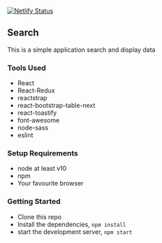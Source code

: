 [![Netlify Status](https://api.netlify.com/api/v1/badges/f88c93b7-af67-49a1-927f-45eef90729fb/deploy-status)](https://app.netlify.com/sites/emmanuelbeja-search/deploys)

## Search
This is a simple application search and display data

### Tools Used
- React
- React-Redux
- reactstrap
- react-bootstrap-table-next
- react-toastify
- font-awesome
- node-sass
- eslint

### Setup Requirements
- node at least v10
- npm
- Your favourite browser

### Getting Started
- Clone this repo
- Install the dependencies, `npm install`
- start the development server, `npm start`
